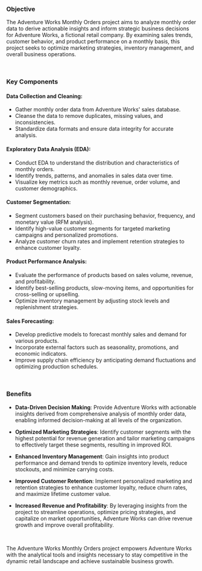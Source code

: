 ### Objective
The Adventure Works Monthly Orders project aims to analyze monthly order data to derive actionable insights and inform strategic business decisions for Adventure Works, a fictional retail company. By examining sales trends, customer behavior, and product performance on a monthly basis, this project seeks to optimize marketing strategies, inventory management, and overall business operations.

<br>

### Key Components

#### Data Collection and Cleaning:
- Gather monthly order data from Adventure Works' sales database.
- Cleanse the data to remove duplicates, missing values, and inconsistencies.
- Standardize data formats and ensure data integrity for accurate analysis.


#### Exploratory Data Analysis (EDA):
- Conduct EDA to understand the distribution and characteristics of monthly orders.
- Identify trends, patterns, and anomalies in sales data over time.
- Visualize key metrics such as monthly revenue, order volume, and customer demographics.


#### Customer Segmentation:
- Segment customers based on their purchasing behavior, frequency, and monetary value (RFM analysis).
- Identify high-value customer segments for targeted marketing campaigns and personalized promotions.
- Analyze customer churn rates and implement retention strategies to enhance customer loyalty.


#### Product Performance Analysis:
- Evaluate the performance of products based on sales volume, revenue, and profitability.
- Identify best-selling products, slow-moving items, and opportunities for cross-selling or upselling.
- Optimize inventory management by adjusting stock levels and replenishment strategies.


#### Sales Forecasting:
- Develop predictive models to forecast monthly sales and demand for various products.
- Incorporate external factors such as seasonality, promotions, and economic indicators.
- Improve supply chain efficiency by anticipating demand fluctuations and optimizing production schedules.

<br>

### Benefits

- <b>Data-Driven Decision Making</b>: Provide Adventure Works with actionable insights derived from comprehensive analysis of monthly order data, enabling informed decision-making at all levels of the organization.

- <b>Optimized Marketing Strategies</b>: Identify customer segments with the highest potential for revenue generation and tailor marketing campaigns to effectively target these segments, resulting in improved ROI.

- <b>Enhanced Inventory Management</b>: Gain insights into product performance and demand trends to optimize inventory levels, reduce stockouts, and minimize carrying costs.

- <b>Improved Customer Retention</b>: Implement personalized marketing and retention strategies to enhance customer loyalty, reduce churn rates, and maximize lifetime customer value.

- <b>Increased Revenue and Profitability</b>: By leveraging insights from the project to streamline operations, optimize pricing strategies, and capitalize on market opportunities, Adventure Works can drive revenue growth and improve overall profitability.

<br>

The Adventure Works Monthly Orders project empowers Adventure Works with the analytical tools and insights necessary to stay competitive in the dynamic retail landscape and achieve sustainable business growth.
